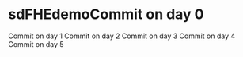 # sdFHEdemoCommit on day 0
Commit on day 1
Commit on day 2
Commit on day 3
Commit on day 4
Commit on day 5
